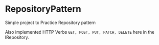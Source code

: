 # RepositoryPattern
Simple project to Practice Repository pattern

Also implemented HTTP Verbs `GET, POST, PUT, PATCH, DELETE` here in the IRepository.


